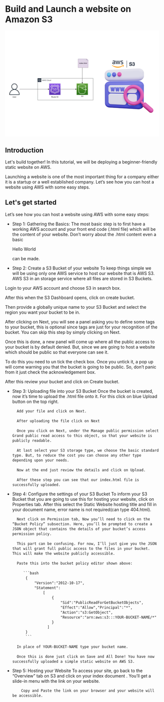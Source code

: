 # Build and Launch a website on Amazon S3
![Screenshot](Screenshot.png)

## Introduction
Let's build together! In this tutorial, we will be deploying a beginner-friendly static website on AWS.

Launching a website is one of the most important thing for a company either it is a startup or a well established company. Let’s see how you can host a website using AWS with some easy steps.

## Let's get started
Let’s see how you can host a website using AWS with some easy steps:

- Step 1: Gathering the Basics:
        The most basic step is to first have a working AWS account and your front end code (.html file) which will be the content of your website. Don’t worry about the .html content even a basic <p>Hello World</p> can be made.

- Step 2: Create a S3 Bucket of your website
        To keep things simple we will be using only one AWS service to host our website that is AWS S3. AWS S3 in an storage service where all files are stored in S3 Buckets.

Login to your AWS account and choose S3 in search box.

After this when the S3 Dashboard opens, click on create bucket.

Then provide a globally unique name to your S3 Bucket and select the region you want your bucket to be in.

After clicking on Next, you will see a panel asking you to define some tags to your bucket, this is optional    since tags are just for your recognition of the bucket. You can skip this step by simply clicking on Next.

Once this is done, a new panel will come up where all the public access to your bucket is by default denied. But, since we are going to host a website which should be public so that everyone can see it.

To do this you need to un tick the check box. Once you untick it, a pop up will come warning you that the bucket is going to be public. So, don’t panic from it just check the acknowledgement box.

After this review your bucket and click on Create bucket.

- Step 3: Uploading file into your S3 Bucket
        Once the bucket is created, now it’s time to upload the .html file onto it. For this click on blue Upload button on the top right.

        Add your file and click on Next.

        After uploading the file click on Next

        Once you click on Next, under the Manage public permission select Grand public read access to this object, so that your website is publicly readable.

        At last select your S3 storage type, we choose the basic standard type. But, to reduce the cost you can choose any other type depending upon your needs.

        Now at the end just review the details and click on Upload.

        After these step you can see that our index.html file is successfully uploaded.

- Step 4: Configure the settings of your S3 Bucket
        To inform your S3 Bucket that you are going to use this for hosting your website, click on Properties tab.  After this select the Static Website hosting title and fill in your document name, error name is not required(can type 404.html).

        Next click on Permission tab, Now you’ll need to click on the “Bucket Policy” subsection. Here, you’ll be prompted to create a JSON object that contains the details of your bucket’s access permission policy.

        This part can be confusing. For now, I’ll just give you the JSON that will grant full public access to the files in your bucket. This will make the website publicly accessible.

        Paste this into the bucket policy editor shown above:

           ```bash
            {
                "Version":"2012-10-17",
                "Statement":
                    [
                        {
                            "Sid":"PublicReadForGetBucketObjects",
                            "Effect":"Allow","Principal":"*",
                            "Action":"s3:GetObject",
                            "Resource":"arn:aws:s3:::YOUR-BUCKET-NAME/*"
                        }
                      ]
            }
            ```
        
        In place of YOUR-BUCKET-NAME type your bucket name.

        Once this is done just click on Save and All Done! You have now successfully uploaded a simple static website on AWS S3.

- Step 5: Hosting your Website
          To access your site, go back to the “Overview” tab on S3 and click on your index document . You’ll get a slide-in menu with the link on your website.

          Copy and Paste the link on your browser and your website will be accessible.




